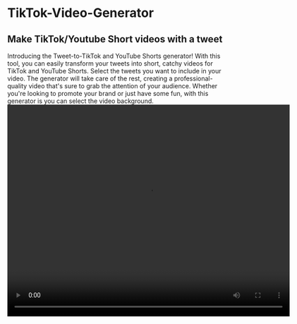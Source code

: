 # TikTok-Video-Generator
## Make TikTok/Youtube Short videos with a tweet

Introducing the Tweet-to-TikTok and YouTube Shorts generator! With this tool, you can easily transform your tweets into short, catchy videos for TikTok and YouTube Shorts. Select the tweets you want to include in your video. The generator will take care of the rest, creating a professional-quality video that's sure to grab the attention of your audience. Whether you're looking to promote your brand or just have some fun, with this generator is you can select the video background. 
<video src="[URL_TO_VIDEO](https://github.com/Nielzaclord/TikTok-Video-Generator/blob/main/8.mp4)" width="640" height="480" controls>
  Your browser does not support the video tag.
</video>
